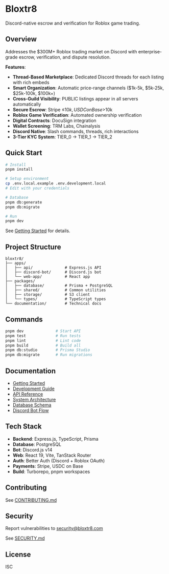 # Bloxtr8

Discord-native escrow and verification for Roblox game trading.

## Overview

Addresses the $300M+ Roblox trading market on Discord with enterprise-grade escrow, verification, and dispute resolution.

**Features**:

- **Thread-Based Marketplace**: Dedicated Discord threads for each listing with rich embeds
- **Smart Organization**: Automatic price-range channels ($1k-5k, $5k-25k, $25k-100k, $100k+)
- **Cross-Guild Visibility**: PUBLIC listings appear in all servers automatically
- **Secure Escrow**: Stripe ≤$10k, USDC on Base >$10k
- **Roblox Game Verification**: Automated ownership verification
- **Digital Contracts**: DocuSign integration
- **Wallet Screening**: TRM Labs, Chainalysis
- **Discord Native**: Slash commands, threads, rich interactions
- **3-Tier KYC System**: TIER_0 → TIER_1 → TIER_2

## Quick Start

```bash
# Install
pnpm install

# Setup environment
cp .env.local.example .env.development.local
# Edit with your credentials

# Database
pnpm db:generate
pnpm db:migrate

# Run
pnpm dev
```

See [Getting Started](documentation/guides/getting-started.md) for details.

## Project Structure

```
bloxtr8/
├── apps/
│   ├── api/              # Express.js API
│   ├── discord-bot/      # Discord.js bot
│   └── web-app/          # React app
├── packages/
│   ├── database/         # Prisma + PostgreSQL
│   ├── shared/           # Common utilities
│   ├── storage/          # S3 client
│   └── types/            # TypeScript types
└── documentation/        # Technical docs
```

## Commands

```bash
pnpm dev              # Start API
pnpm test             # Run tests
pnpm lint             # Lint code
pnpm build            # Build all
pnpm db:studio        # Prisma Studio
pnpm db:migrate       # Run migrations
```

## Documentation

- [Getting Started](documentation/guides/getting-started.md)
- [Development Guide](documentation/guides/development.md)
- [API Reference](documentation/api/README.md)
- [System Architecture](documentation/architecture/system-overview.md)
- [Database Schema](documentation/architecture/database-schema.md)
- [Discord Bot Flow](apps/discord-bot/FLOW_DIAGRAM.md)

## Tech Stack

- **Backend**: Express.js, TypeScript, Prisma
- **Database**: PostgreSQL
- **Bot**: Discord.js v14
- **Web**: React 19, Vite, TanStack Router
- **Auth**: Better Auth (Discord + Roblox OAuth)
- **Payments**: Stripe, USDC on Base
- **Build**: Turborepo, pnpm workspaces

## Contributing

See [CONTRIBUTING.md](CONTRIBUTING.md)

## Security

Report vulnerabilities to security@bloxtr8.com

See [SECURITY.md](SECURITY.md)

## License

ISC
